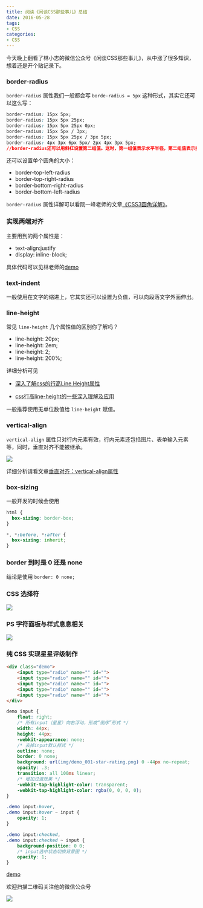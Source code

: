 ```yaml
---
title: 阅读《闲谈CSS那些事儿》总结
date: 2016-05-28
tags:
- CSS
categories:
- CSS
---
```

今天晚上翻看了林小志的微信公众号《闲谈CSS那些事儿》，从中涨了很多知识，想着还是开个贴记录下。

### border-radius
`border-radius` 属性我们一般都会写 `borde-radius = 5px` 这种形式，其实它还可以这么写：

```css
border-radius: 15px 5px;
border-radius: 15px 5px 25px;
border-radius: 15px 5px 25px 0px;
border-radius: 15px 5px / 3px;
border-radius: 15px 5px 25px / 3px 5px;
border-radius: 4px 3px 6px 5px/ 2px 4px 3px 5px;
//border-radius还可以用斜杠设置第二组值。这时，第一组值表示水平半径，第二组值表示垂直半径。第二组值也可以同时设置1到4个值，应用规则与第一组值相同。
```
还可以设置单个圆角的大小：

* border-top-left-radius
* border-top-right-radius
* border-bottom-right-radius
* border-bottom-left-radius

`border-radius` 属性详解可以看阮一峰老师的文章[《CSS3圆角详解》](http://www.ruanyifeng.com/blog/2010/12/detailed_explanation_of_css3_rounded_corners.html)。
<!-- more -->
### 实现两端对齐

主要用到的两个属性是：

- text-align:justify
- display: inline-block;

具体代码可以见林老师的[demo](http://linxz.github.io/CSS_Skills/wechat/auto_step.html#rd)

### text-indent

一般使用在文字的缩进上，它其实还可以设置为负值，可以向段落文字外面伸出。

### line-height

常见 `line-height` 几个属性值的区别你了解吗？

- line-height: 20px;
- line-height: 2em;
- line-height: 2;
- line-height: 200%;

详细分析可见

- [深入了解css的行高Line Height属性](http://www.cnblogs.com/fengzheng126/archive/2012/05/18/2507632.html)

- [css行高line-height的一些深入理解及应用](http://www.zhangxinxu.com/wordpress/2009/11/css%E8%A1%8C%E9%AB%98line-height%E7%9A%84%E4%B8%80%E4%BA%9B%E6%B7%B1%E5%85%A5%E7%90%86%E8%A7%A3%E5%8F%8A%E5%BA%94%E7%94%A8/)

一般推荐使用无单位数值给 `line-height` 赋值。

### vertical-align

`vertical-align` 属性只对行内元素有效，行内元素还包括图片、表单输入元素等，同时，垂直对齐不能被继承。

![](http://sinchang.qiniudn.com/text_036.gif)

详细分析请看文章[垂直对齐：vertical-align属性](http://www.ddcat.net/blog/?p=233)

### box-sizing

一般开发的时候会使用

```css
html {
  box-sizing: border-box;
}

*, *:before, *:after {
  box-sizing: inherit;
}
```

### border 到时是 0 还是 none

结论是使用 `border: 0 none;`

### CSS 选择符
![](http://sinchang.qiniudn.com/getmediadata.jpeg)

### PS 字符面板与样式息息相关
![](http://sinchang.qiniudn.com/640.jpg)

### 纯 CSS 实现星星评级制作

```html
<div class="demo">
	<input type="radio" name="" id="">
	<input type="radio" name="" id="">
	<input type="radio" name="" id="">
	<input type="radio" name="" id="">
	<input type="radio" name="" id="">
</div>
```

```css
demo input {
    float: right;
    /* 所有input（星星）向右浮动，形成“倒序”形式 */
    width: 44px;
    height: 44px;
    -webkit-appearance: none;
    /* 去掉input默认样式 */
    outline: none;
    border: 0 none;
    background: url(img/demo_001-star-rating.png) 0 -44px no-repeat;
    opacity: .3;
    transition: all 100ms linear;
    /* 增加过渡效果 */
    -webkit-tap-highlight-color: transparent;
    -webkit-tap-highlight-color: rgba(0, 0, 0, 0);
}

.demo input:hover,
.demo input:hover ~ input {
    opacity: 1;
}

.demo input:checked,
.demo input:checked ~ input {
    background-position: 0 0;
    /* input选中状态切换背景图 */
    opacity: 1;
}
```
[demo](http://linxz.github.io/CSS_Skills/wechat/demo_001-star-rating.html#rd)

欢迎扫描二维码关注他的微信公众号

![](http://linxz.github.io/CSS_Skills/wechat/img/qrcode_talk-css.jpg)

